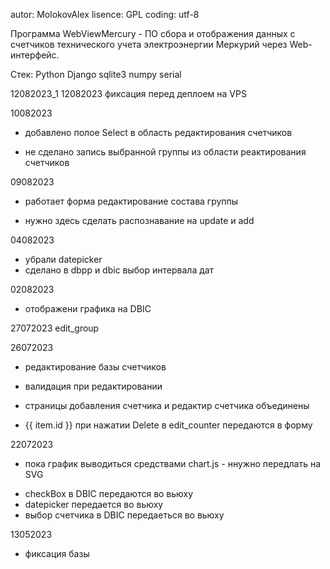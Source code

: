autor: MolokovAlex
lisence: GPL
coding: utf-8

Программа WebViewMercury - ПО сбора и отображения данных с счетчиков технического учета электроэнергии Меркурий через Web-интерфейс.

Стек:
Python
Django
sqlite3
numpy
serial

12082023_1
12082023
фиксация перед деплоем на VPS

10082023
+ добавлено полое Select в область редактирования счетчиков
- не сделано запись выбранной группы из области реактирования счетчиков

09082023
+ работает форма редактирование состава группы
- нужно здесь сделать распознавание на  update и add

04082023
+ убрали  datepicker
+ сделано в dbpp и dbic  выбор интервала дат

02082023
+ отображени графика на DBIC

27072023
edit_group

26072023
+ редактирование базы счетчиков
- валидация при редактировании
+ страницы добавления счетчика и редактир счетчика объединены

+ {{ item.id }} при нажатии Delete в edit_counter   передаются в форму

22072023
- пока график выводиться средствами chart.js  - ннужно передлать на SVG
+ checkBox в DBIC передаются во вьюху
+ datepicker передается во вьюху
+ выбор счетчика в DBIC передаеться во вьюху

13052023
- фиксация базы 







